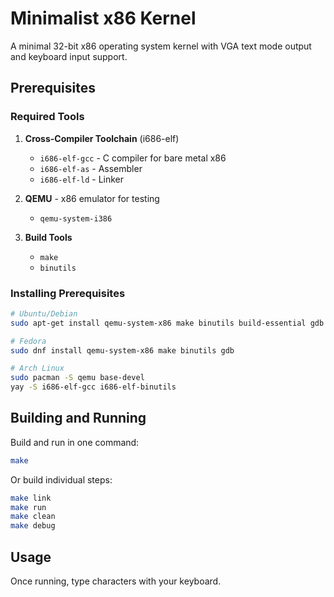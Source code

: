 # Minimalist x86 Kernel

A minimal 32-bit x86 operating system kernel with VGA text mode output and keyboard input support. 

## Prerequisites

### Required Tools

1. **Cross-Compiler Toolchain** (i686-elf)
   - `i686-elf-gcc` - C compiler for bare metal x86
   - `i686-elf-as` - Assembler
   - `i686-elf-ld` - Linker

2. **QEMU** - x86 emulator for testing
   - `qemu-system-i386`

3. **Build Tools**
   - `make`
   - `binutils`

### Installing Prerequisites

```bash
# Ubuntu/Debian
sudo apt-get install qemu-system-x86 make binutils build-essential gdb

# Fedora
sudo dnf install qemu-system-x86 make binutils gdb

# Arch Linux
sudo pacman -S qemu base-devel
yay -S i686-elf-gcc i686-elf-binutils
```
## Building and Running

Build and run in one command:

```bash
make
```

Or build individual steps:
```bash
make link
make run
make clean
make debug
```

## Usage

Once running, type characters with your keyboard.
